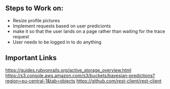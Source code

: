 ## Steps to Work on:
- Resize profile pictures
- Implement requests based on user predicionts
- make it so that the user lands on a page rather than waiting for the trace request
- User needs to be logged in to do anything



## Important Links

https://guides.rubyonrails.org/active_storage_overview.html
https://s3.console.aws.amazon.com/s3/buckets/bayesian-predictions?region=eu-central-1&tab=objects
https://github.com/rest-client/rest-client